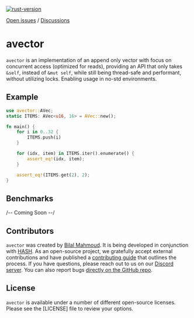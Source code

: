 [rust-version]: https://www.rust-lang.org

[![rust-version](https://img.shields.io/badge/Rust-1.63.0/nightly--2022--11--14-blue)][rust-version]

[Open issues](https://github.com/hashintel/hash/issues?q=is%3Aissue+is%3Aopen+label%3AA-avector) / [Discussions](https://github.com/hashintel/hash/discussions?discussions_q=label%3AA-avector)

# avector

`avector` is an implementation of an append only vector with focus on concurrent access (optimized for reads), providing an API that only takes `&self`, instead of `&mut self`, while still being thread-safe and performant, without utilizing locks. Enabling usage in no-std environments.

## Example

```rust
use avector::AVec;
static ITEMS: AVec<u16, 16> = AVec::new();

fn main() {
    for i in 0..32 {
        ITEMS.push(i)
    }

    for (idx, item) in ITEMS.iter().enumerate() {
        assert_eq!(idx, item);
    }

    assert_eq!(ITEMS.get(2), 2);
}
```

## Benchmarks

/-- Coming Soon --/

## Contributors

`avector` was created by [Bilal Mahmoud](https://github.com/indietyp). It is being developed in conjunction with [HASH](https://hash.dev/). As an open-source project, we gratefully accept external contributions and have published a [contributing guide](https://github.com/hashintel/hash/blob/main/CONTRIBUTING.md) that outlines the process. If you have questions, please reach out to us on our [Discord server](https://hash.ai/discord). You can also report bugs [directly on the GitHub repo](https://github.com/hashintel/hash/issues/new?assignees=Alfred-Mountfield%2CTimDiekmann%2Cindietyp&labels=A-avector%2CC-bug&template=bug-report-avector.yml).

## License

`avector` is available under a number of different open-source licenses. Please see the [LICENSE] file to review your options.
